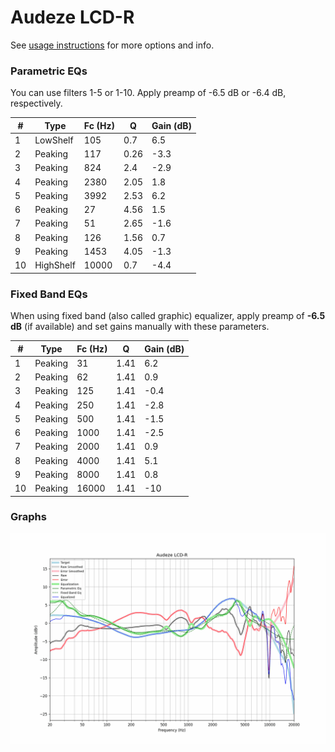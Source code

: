 # Audeze LCD-R
See [usage instructions](https://github.com/jaakkopasanen/AutoEq#usage) for more options and info.

### Parametric EQs
You can use filters 1-5 or 1-10. Apply preamp of -6.5 dB or -6.4 dB, respectively.

|   # | Type      |   Fc (Hz) |    Q |   Gain (dB) |
|-----|-----------|-----------|------|-------------|
|   1 | LowShelf  |       105 | 0.7  |         6.5 |
|   2 | Peaking   |       117 | 0.26 |        -3.3 |
|   3 | Peaking   |       824 | 2.4  |        -2.9 |
|   4 | Peaking   |      2380 | 2.05 |         1.8 |
|   5 | Peaking   |      3992 | 2.53 |         6.2 |
|   6 | Peaking   |        27 | 4.56 |         1.5 |
|   7 | Peaking   |        51 | 2.65 |        -1.6 |
|   8 | Peaking   |       126 | 1.56 |         0.7 |
|   9 | Peaking   |      1453 | 4.05 |        -1.3 |
|  10 | HighShelf |     10000 | 0.7  |        -4.4 |

### Fixed Band EQs
When using fixed band (also called graphic) equalizer, apply preamp of **-6.5 dB** (if available) and set gains manually with these parameters.

|   # | Type    |   Fc (Hz) |    Q |   Gain (dB) |
|-----|---------|-----------|------|-------------|
|   1 | Peaking |        31 | 1.41 |         6.2 |
|   2 | Peaking |        62 | 1.41 |         0.9 |
|   3 | Peaking |       125 | 1.41 |        -0.4 |
|   4 | Peaking |       250 | 1.41 |        -2.8 |
|   5 | Peaking |       500 | 1.41 |        -1.5 |
|   6 | Peaking |      1000 | 1.41 |        -2.5 |
|   7 | Peaking |      2000 | 1.41 |         0.9 |
|   8 | Peaking |      4000 | 1.41 |         5.1 |
|   9 | Peaking |      8000 | 1.41 |         0.8 |
|  10 | Peaking |     16000 | 1.41 |       -10   |

### Graphs
![](./Audeze%20LCD-R.png)
